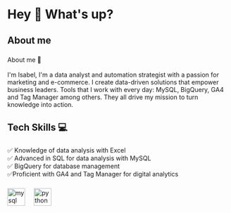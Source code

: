 <h1 align="left">Hey 👋 What's up?</h1>

###

<p align="left"></p>

###

<h2 align="left">About me</h2>

###

<p align="left">About me 🚀<br><br>I'm Isabel, I'm a data analyst and automation strategist with a passion for marketing and e-commerce. I create data-driven solutions that empower business leaders. Tools that I work with every day: MySQL, BigQuery, GA4 and Tag Manager among others. They all drive my mission to turn knowledge into action.</p>

###

<h2 align="left">Tech Skills 💻</h2>

###

<p align="left">✅ Knowledge of data analysis with Excel<br>✅ Advanced in SQL for data analysis with MySQL <br>✅ BigQuery for database management<br>✅Proficient with GA4 and Tag Manager for digital analytics</p>

###

<div align="left">
  <img src="https://cdn.jsdelivr.net/gh/devicons/devicon/icons/mysql/mysql-original.svg" height="40" alt="mysql logo"  />
  <img width="12" />
  <img src="https://cdn.jsdelivr.net/gh/devicons/devicon/icons/python/python-original.svg" height="40" alt="python logo"  />
</div>

###
